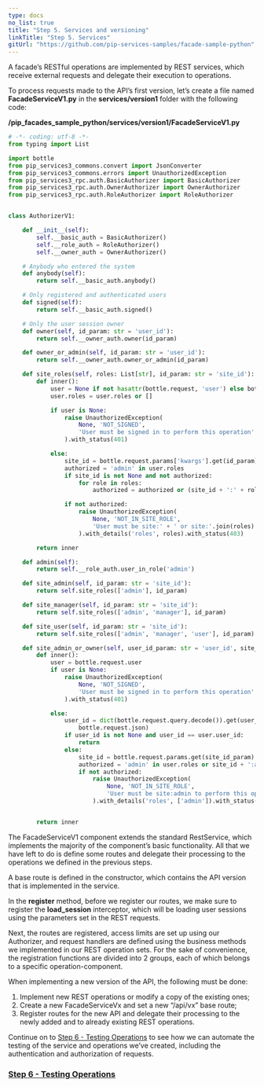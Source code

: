 ```yaml
---
type: docs
no_list: true
title: "Step 5. Services and versioning"
linkTitle: "Step 5. Services" 
gitUrl: "https://github.com/pip-services-samples/facade-sample-python"
---
```

A facade’s RESTful operations are implemented by REST services, which receive external requests and delegate their execution to operations.

To process requests made to the API’s first version, let’s create a file named **FacadeServiceV1.py** in the **services/version1** folder with the following code:

**/pip_facades_sample_python/services/version1/FacadeServiceV1.py**

```python
# -*- coding: utf-8 -*-
from typing import List

import bottle
from pip_services3_commons.convert import JsonConverter
from pip_services3_commons.errors import UnauthorizedException
from pip_services3_rpc.auth.BasicAuthorizer import BasicAuthorizer
from pip_services3_rpc.auth.OwnerAuthorizer import OwnerAuthorizer
from pip_services3_rpc.auth.RoleAuthorizer import RoleAuthorizer


class AuthorizerV1:

    def __init__(self):
        self.__basic_auth = BasicAuthorizer()
        self.__role_auth = RoleAuthorizer()
        self.__owner_auth = OwnerAuthorizer()

    # Anybody who entered the system
    def anybody(self):
        return self.__basic_auth.anybody()

    # Only registered and authenticated users
    def signed(self):
        return self.__basic_auth.signed()

    # Only the user session owner
    def owner(self, id_param: str = 'user_id'):
        return self.__owner_auth.owner(id_param)

    def owner_or_admin(self, id_param: str = 'user_id'):
        return self.__owner_auth.owner_or_admin(id_param)

    def site_roles(self, roles: List[str], id_param: str = 'site_id'):
        def inner():
            user = None if not hasattr(bottle.request, 'user') else bottle.request.user
            user.roles = user.roles or []

            if user is None:
                raise UnauthorizedException(
                    None, 'NOT_SIGNED',
                    'User must be signed in to perform this operation'
                ).with_status(401)

            else:
                site_id = bottle.request.params['kwargs'].get(id_param)
                authorized = 'admin' in user.roles
                if site_id is not None and not authorized:
                    for role in roles:
                        authorized = authorized or (site_id + ':' + role) in user.roles

                if not authorized:
                    raise UnauthorizedException(
                        None, 'NOT_IN_SITE_ROLE',
                        'User must be site:' + ' or site:'.join(roles) + ' to perform this operation'
                    ).with_details('roles', roles).with_status(403)

        return inner

    def admin(self):
        return self.__role_auth.user_in_role('admin')

    def site_admin(self, id_param: str = 'site_id'):
        return self.site_roles(['admin'], id_param)

    def site_manager(self, id_param: str = 'site_id'):
        return self.site_roles(['admin', 'manager'], id_param)

    def site_user(self, id_param: str = 'site_id'):
        return self.site_roles(['admin', 'manager', 'user'], id_param)

    def site_admin_or_owner(self, user_id_param: str = 'user_id', site_id_param: str = 'site_id'):
        def inner():
            user = bottle.request.user
            if user is None:
                raise UnauthorizedException(
                    None, 'NOT_SIGNED',
                    'User must be signed in to perform this operation'
                ).with_status(401)

            else:
                user_id = dict(bottle.request.query.decode()).get(user_id_param) or JsonConverter.to_json(
                    bottle.request.json)
                if user_id is not None and user_id == user.user_id:
                    return
                else:
                    site_id = bottle.request.params.get(site_id_param)
                    authorized = 'admin' in user.roles or site_id + ':admin' in user.roles
                    if not authorized:
                        raise UnauthorizedException(
                            None, 'NOT_IN_SITE_ROLE',
                            'User must be site:admin to perform this operation'
                        ).with_details('roles', ['admin']).with_status(403)


        return inner

```

The FacadeServiceV1 component extends the standard RestService, which implements the majority of the component’s basic functionality. All that we have left to do is define some routes and delegate their processing to the operations we defined in the previous steps.


A base route is defined in the constructor, which contains the API version that is implemented in the service.


In the **register** method, before we register our routes, we make sure to register the **load_session** interceptor, which will be loading user sessions using the parameters set in the REST requests.


Next, the routes are registered, access limits are set up using our Authorizer, and request handlers are defined using the business methods we implemented in our REST operation sets. For the sake of convenience, the registration functions are divided into 2 groups, each of which belongs to a specific operation-component.


When implementing a new version of the API, the following must be done:


1. Implement new REST operations or modify a copy of the existing ones;
2. Create a new FacadeServiceVx and set a new “/api/vx” base route;
3. Register routes for the new API and delegate their processing to the newly added and to already existing REST operations.

Continue on to [Step 6 - Testing Operations](../step6) to see how we can automate the testing of the service and operations we’ve created, including the authentication and authorization of requests.

<span class="hide-title-link">

### [Step 6 - Testing Operations](../step6)

</span>
